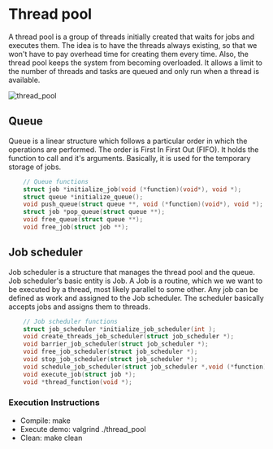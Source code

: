 # Thread pool

A thread pool is a group of threads initially created that waits for jobs and executes them. The idea is to have the threads always existing, so that we won't have to pay overhead time for creating them every time. Also, the thread pool keeps the system from becoming overloaded. It allows a limit to the number of threads and tasks are queued and only run when a thread is available.

![thread_pool](https://user-images.githubusercontent.com/48658768/71448039-5d4d6e80-273f-11ea-9017-2e57e1b5971d.png)

## Queue

Queue is a linear structure which follows a particular order in which the operations are performed. The order is First In First Out (FIFO). It holds the function to call and it's arguments. Βasically, it is used for the temporary storage of jobs.

```c
    // Queue functions
    struct job *initialize_job(void (*function)(void*), void *);
    struct queue *initialize_queue();
    void push_queue(struct queue **, void (*function)(void*), void *);
    struct job *pop_queue(struct queue **);
    void free_queue(struct queue **);
    void free_job(struct job **);
```

## Job scheduler

Job scheduler is a structure that manages the thread pool and the queue. Job scheduler's basic entity is Job. A Job is a routine, which we we want to be executed by a thread, most likely parallel to some other. Αny job can be defined as work and assigned to the Job scheduler. Τhe scheduler basically accepts jobs and assigns them to threads.

```c
    // Job scheduler functions
    struct job_scheduler *initialize_job_scheduler(int );
    void create_threads_job_scheduler(struct job_scheduler *);
    void barrier_job_scheduler(struct job_scheduler *);
    void free_job_scheduler(struct job_scheduler *);
    void stop_job_scheduler(struct job_scheduler *);
    void schedule_job_scheduler(struct job_scheduler *,void (*function)(void*), void *);
    void execute_job(struct job *);
    void *thread_function(void *);
```

### Execution Instructions

* Compile: make
* Execute demo: valgrind ./thread_pool
* Clean: make clean

